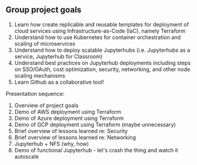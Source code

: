 <h2>Group project goals</h2>

1. Learn how create replicable and reusable templates for deployment of cloud services using Infrastructure-as-Code (IaC), namely Terraform
2. Understand how to use Kubernetes for container orchestration and scaling of microservices
3. Understand how to deploy scalable Jupyterhubs (i.e. Jupyterhubs as a service, Jupyterhub for Classroom)
4. Understand best practices on Jupyterhub deployments including steps on SSO/OAuth, cost optimization, security, networking, and other node scaling mechanisms
5. Learn Github as a collaborative tool!

Presentation sequence:
1. Overview of project goals
2. Demo of AWS deployment using Terraform 
3. Demo of Azure deployment using Terraform
4. Demo of GCP deployment using Terraform (maybe unnecessary)
5. Brief overview of lessons learned re: Security
6. Brief overview of lessons learned re: Networking
7. Jupyterhub + NFS (why, how)
8. Demo of functional Jupyterhub - let's crash the thing and watch it autoscale
